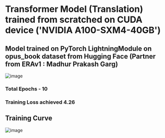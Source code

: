 # Transformer Model (Translation) trained from scratched on CUDA device ('NVIDIA A100-SXM4-40GB')

## Model trained on PyTorch LightningModule on opus_book dataset from Hugging Face (Partner from ERAv1 : Madhur Prakash Garg)

![image](https://github.com/RashiTech/ERA-V1/assets/90626052/5a79e212-6407-42ce-998b-e57410ec865d)

### Total Epochs - 10

### Training Loss achieved 4.26

## Training Curve

![image](https://github.com/RashiTech/ERA-V1/assets/90626052/cfe717f6-90ef-4055-9eb7-48b0496afc6e)
